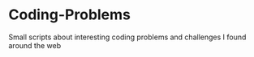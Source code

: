 # Coding-Problems
Small scripts about interesting coding problems and challenges I found around the web
